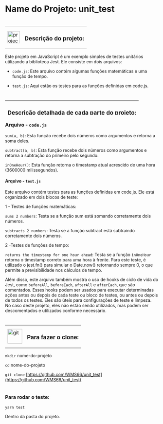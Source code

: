 # Name do Projeto: unit_test

#

<table class="descricao">
<td>
  <div>
    <img width="40" height="40" src="https://img.icons8.com/nolan/64/project.png" alt="project"/>
  </div>
</td>

<td>
  <div>

### Descrição do projeto:

  </div>
</td>

</table>

Este projeto em JavaScript é um exemplo simples de testes unitários utilizando a biblioteca Jest. Ele consiste em dois arquivos:

-   `code.js`: Este arquivo contém algumas funções matemáticas e uma função de tempo.

-   `test.js`: Aqui estão os testes para as funções definidas em code.js.

#

<table class="descricao-detalhada>
<td>
  <div>
    <img width="48" height="48" src="https://img.icons8.com/color/48/documents-folder.png" alt="documents-folder"/>
  </div>
</td>

<td>
<div>

### Descrição detalhada de cada parte do projeto:</div></td>

</table>

### Arquivo - `code.js`

`sum(a, b)`: Esta função recebe dois números como argumentos e retorna a soma deles.

`subtract(a, b)`: Esta função recebe dois números como argumentos e retorna a subtração do primeiro pelo segundo.

`inOneHour()`: Esta função retorna o timestamp atual acrescido de uma hora (3600000 milissegundos).

#### Arquivo - `test.js`

Este arquivo contém testes para as funções definidas em code.js. Ele está organizado em dois blocos de teste:

1 - Testes de funções matemáticas:

`sums 2 numbers`: Testa se a função sum está somando corretamente dois números.

`subtracts 2 numbers`: Testa se a função subtract está subtraindo corretamente dois números.

2 -Testes de funções de tempo:

`returns the timestamp for one hour ahead`: Testa se a função `inOneHour` retorna o timestamp correto para uma hora à frente. Para este teste, é utilizado o jest.fn() para simular o Date.now() retornando sempre 0, o que permite a previsibilidade nos cálculos de tempo.

Além disso, este arquivo também mostra o uso de hooks de ciclo de vida do Jest, como `beforeAll`, `beforeEach`, `afterAll` e `afterEach`, que são comentados. Esses hooks podem ser usados para executar determinadas ações antes ou depois de cada teste ou bloco de testes, ou antes ou depois de todos os testes. Eles são úteis para configurações de teste e limpeza. No caso deste projeto, eles não estão sendo utilizados, mas podem ser descomentados e utilizados conforme necessário.

#

<table class="clone">
<td>
  <div>
  <img width="48" height="48" src="https://img.icons8.com/color/48/git.png" alt="git"/>

  </div>
</td>
<td>
  <div>

### Para fazer o clone:

  </div>
</td>
</table>

`mkdir` nome-do-projeto

`cd` nome-do-projeto

`git clone` [https://github.com/WMS66/unit_test](https://github.com/WMS66/unit_test)

#

### Para rodar o teste:

`yarn test`

Dentro da pasta do projeto.
